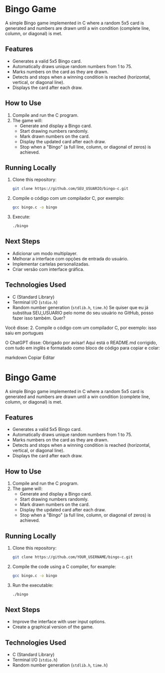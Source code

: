 # Bingo Game  
A simple Bingo game implemented in C where a random 5x5 card is generated and numbers are drawn until a win condition (complete line, column, or diagonal) is met.

## Features
- Generates a valid 5x5 Bingo card.
- Automatically draws unique random numbers from 1 to 75.
- Marks numbers on the card as they are drawn.
- Detects and stops when a winning condition is reached (horizontal, vertical, or diagonal line).
- Displays the card after each draw.

## How to Use
1. Compile and run the C program.
2. The game will:
   - Generate and display a Bingo card.
   - Start drawing numbers randomly.
   - Mark drawn numbers on the card.
   - Display the updated card after each draw.
   - Stop when a "Bingo" (a full line, column, or diagonal of zeros) is achieved.

## Running Locally
1. Clone this repository:
   ```bash
   git clone https://github.com/SEU_USUARIO/bingo-c.git
   ```
2. Compile o código com um compilador C, por exemplo:
   ```bash
   gcc bingo.c -o bingo
   ```
3. Execute:
   ```bash
   ./bingo
   ```

## Next Steps
- Adicionar um modo multiplayer.
- Melhorar a interface com opções de entrada do usuário.
- Implementar cartelas personalizadas.
- Criar versão com interface gráfica.

## Technologies Used
- C (Standard Library)
- Terminal I/O (`stdio.h`)
- Random number generation (`stdlib.h`, `time.h`)
Se quiser que eu já substitua SEU_USUARIO pelo nome do seu usuário no GitHub, posso fazer isso também. Quer?







Você disse:
2. Compile o código com um compilador C, por exemplo: isso saiu em portugues


O ChatGPT disse:
Obrigado por avisar! Aqui está o README.md corrigido, com tudo em inglês e formatado como bloco de código para copiar e colar:

markdown
Copiar
Editar
# Bingo Game  
A simple Bingo game implemented in C where a random 5x5 card is generated and numbers are drawn until a win condition (complete line, column, or diagonal) is met.

## Features
- Generates a valid 5x5 Bingo card.
- Automatically draws unique random numbers from 1 to 75.
- Marks numbers on the card as they are drawn.
- Detects and stops when a winning condition is reached (horizontal, vertical, or diagonal line).
- Displays the card after each draw.

## How to Use
1. Compile and run the C program.
2. The game will:
   - Generate and display a Bingo card.
   - Start drawing numbers randomly.
   - Mark drawn numbers on the card.
   - Display the updated card after each draw.
   - Stop when a "Bingo" (a full line, column, or diagonal of zeros) is achieved.

## Running Locally
1. Clone this repository:
   ```bash
   git clone https://github.com/YOUR_USERNAME/bingo-c.git
   ```
2. Compile the code using a C compiler, for example:
   ```bash
   gcc bingo.c -o bingo
   ```
3. Run the executable:
   ```bash
   ./bingo
   ```

## Next Steps
- Improve the interface with user input options.
- Create a graphical version of the game.

## Technologies Used
- C (Standard Library)
- Terminal I/O (`stdio.h`)
- Random number generation (`stdlib.h`, `time.h`)